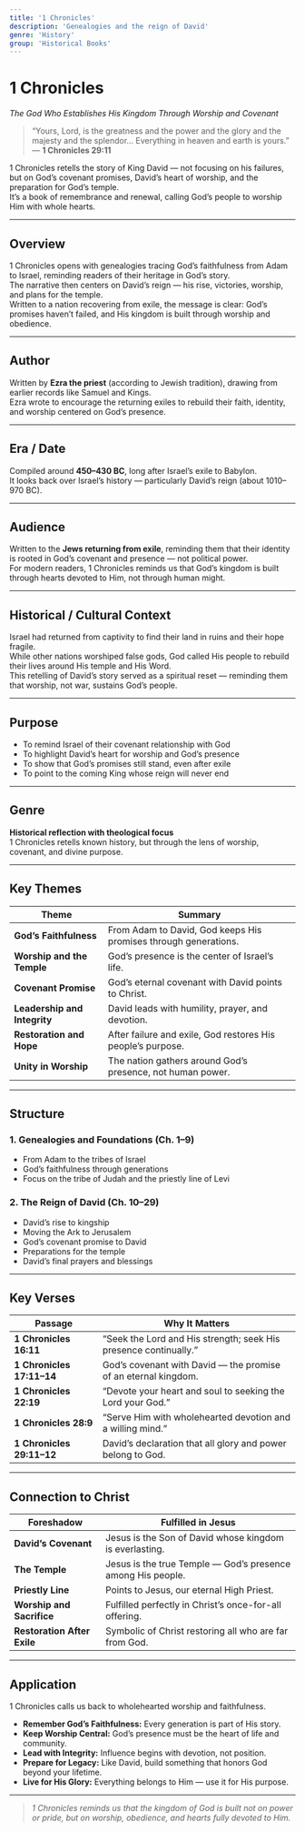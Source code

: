 ```yaml
---
title: '1 Chronicles'
description: 'Genealogies and the reign of David'
genre: 'History'
group: 'Historical Books'
---
```


# 1 Chronicles  
*The God Who Establishes His Kingdom Through Worship and Covenant*

> “Yours, Lord, is the greatness and the power and the glory and the majesty and the splendor... Everything in heaven and earth is yours.” — **1 Chronicles 29:11**

1 Chronicles retells the story of King David — not focusing on his failures, but on God’s covenant promises, David’s heart of worship, and the preparation for God’s temple.  
It’s a book of remembrance and renewal, calling God’s people to worship Him with whole hearts.

---

## Overview  
1 Chronicles opens with genealogies tracing God’s faithfulness from Adam to Israel, reminding readers of their heritage in God’s story.  
The narrative then centers on David’s reign — his rise, victories, worship, and plans for the temple.  
Written to a nation recovering from exile, the message is clear: God’s promises haven’t failed, and His kingdom is built through worship and obedience.

---

## Author  
Written by **Ezra the priest** (according to Jewish tradition), drawing from earlier records like Samuel and Kings.  
Ezra wrote to encourage the returning exiles to rebuild their faith, identity, and worship centered on God’s presence.

---

## Era / Date  
Compiled around **450–430 BC**, long after Israel’s exile to Babylon.  
It looks back over Israel’s history — particularly David’s reign (about 1010–970 BC).

---

## Audience  
Written to the **Jews returning from exile**, reminding them that their identity is rooted in God’s covenant and presence — not political power.  
For modern readers, 1 Chronicles reminds us that God’s kingdom is built through hearts devoted to Him, not through human might.

---

## Historical / Cultural Context  
Israel had returned from captivity to find their land in ruins and their hope fragile.  
While other nations worshiped false gods, God called His people to rebuild their lives around His temple and His Word.  
This retelling of David’s story served as a spiritual reset — reminding them that worship, not war, sustains God’s people.

---

## Purpose  
- To remind Israel of their covenant relationship with God  
- To highlight David’s heart for worship and God’s presence  
- To show that God’s promises still stand, even after exile  
- To point to the coming King whose reign will never end  

---

## Genre  
**Historical reflection with theological focus**  
1 Chronicles retells known history, but through the lens of worship, covenant, and divine purpose.

---

## Key Themes  

| Theme | Summary |
|-------|----------|
| **God’s Faithfulness** | From Adam to David, God keeps His promises through generations. |
| **Worship and the Temple** | God’s presence is the center of Israel’s life. |
| **Covenant Promise** | God’s eternal covenant with David points to Christ. |
| **Leadership and Integrity** | David leads with humility, prayer, and devotion. |
| **Restoration and Hope** | After failure and exile, God restores His people’s purpose. |
| **Unity in Worship** | The nation gathers around God’s presence, not human power. |

---

## Structure  

### 1. Genealogies and Foundations (Ch. 1–9)
- From Adam to the tribes of Israel  
- God’s faithfulness through generations  
- Focus on the tribe of Judah and the priestly line of Levi  

### 2. The Reign of David (Ch. 10–29)
- David’s rise to kingship  
- Moving the Ark to Jerusalem  
- God’s covenant promise to David  
- Preparations for the temple  
- David’s final prayers and blessings  

---

## Key Verses  

| Passage | Why It Matters |
|----------|----------------|
| **1 Chronicles 16:11** | “Seek the Lord and His strength; seek His presence continually.” |
| **1 Chronicles 17:11–14** | God’s covenant with David — the promise of an eternal kingdom. |
| **1 Chronicles 22:19** | “Devote your heart and soul to seeking the Lord your God.” |
| **1 Chronicles 28:9** | “Serve Him with wholehearted devotion and a willing mind.” |
| **1 Chronicles 29:11–12** | David’s declaration that all glory and power belong to God. |

---

## Connection to Christ  

| Foreshadow | Fulfilled in Jesus |
|-------------|-------------------|
| **David’s Covenant** | Jesus is the Son of David whose kingdom is everlasting. |
| **The Temple** | Jesus is the true Temple — God’s presence among His people. |
| **Priestly Line** | Points to Jesus, our eternal High Priest. |
| **Worship and Sacrifice** | Fulfilled perfectly in Christ’s once-for-all offering. |
| **Restoration After Exile** | Symbolic of Christ restoring all who are far from God. |

---

## Application  
1 Chronicles calls us back to wholehearted worship and faithfulness.  
- **Remember God’s Faithfulness:** Every generation is part of His story.  
- **Keep Worship Central:** God’s presence must be the heart of life and community.  
- **Lead with Integrity:** Influence begins with devotion, not position.  
- **Prepare for Legacy:** Like David, build something that honors God beyond your lifetime.  
- **Live for His Glory:** Everything belongs to Him — use it for His purpose.  

---

> *1 Chronicles reminds us that the kingdom of God is built not on power or pride, but on worship, obedience, and hearts fully devoted to Him.*
